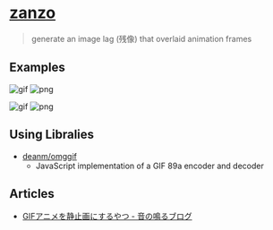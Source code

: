 # [zanzo](http://the.mohayonao.com/zanzo/)

> generate an image lag (残像) that overlaid animation frames

## Examples

  ![gif](http://f.st-hatena.com/images/fotolife/m/mohayonao/20140729/20140729211804.gif)
  ![png](http://f.st-hatena.com/images/fotolife/m/mohayonao/20140729/20140729211841.png)

  ![gif](http://f.st-hatena.com/images/fotolife/m/mohayonao/20140729/20140729211926.gif)
  ![png](http://f.st-hatena.com/images/fotolife/m/mohayonao/20140729/20140729211941.png)

## Using Libralies

  - [deanm/omggif](https://github.com/deanm/omggif)
    - JavaScript implementation of a GIF 89a encoder and decoder

## Articles

  - [GIFアニメを静止画にするやつ - 音の鳴るブログ](http://mohayonao.hatenablog.com/entry/2014/07/29/212839)
